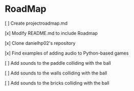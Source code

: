 # RoadMap
<p> [ ] Create  projectroadmap.md </p>
<p> [x] Modify README.md to include Roadmap </p>
<p> [x] Clone danielhp02's repository </p>
<p> [x] Find examples of adding audio to Python-based games </p>
<p> [ ] Add sounds to the paddle colliding with the ball </p>
<p> [ ] Add sounds to the walls colliding with the ball </p>
<p> [ ] Add sounds to the bricks colliding with the ball </p>
